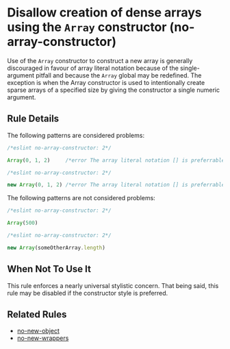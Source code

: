 # Disallow creation of dense arrays using the `Array` constructor (no-array-constructor)

Use of the `Array` constructor to construct a new array is generally
discouraged in favour of array literal notation because of the single-argument
pitfall and because the `Array` global may be redefined. The exception is when
the Array constructor is used to intentionally create sparse arrays of a
specified size by giving the constructor a single numeric argument.

## Rule Details

The following patterns are considered problems:

```js
/*eslint no-array-constructor: 2*/

Array(0, 1, 2)     /*error The array literal notation [] is preferrable.*/
```

```js
/*eslint no-array-constructor: 2*/

new Array(0, 1, 2) /*error The array literal notation [] is preferrable.*/
```

The following patterns are not considered problems:

```js
/*eslint no-array-constructor: 2*/

Array(500)
```

```js
/*eslint no-array-constructor: 2*/

new Array(someOtherArray.length)
```

## When Not To Use It

This rule enforces a nearly universal stylistic concern. That being said, this
rule may be disabled if the constructor style is preferred.

## Related Rules

* [no-new-object](no-new-object.md)
* [no-new-wrappers](no-new-wrappers.md)
